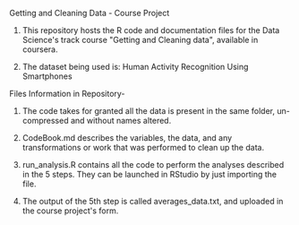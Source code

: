 Getting and Cleaning Data - Course Project

1. This repository hosts the R code and documentation files for the Data Science's track course "Getting and Cleaning data", available in coursera.

2. The dataset being used is: Human Activity Recognition Using Smartphones

Files Information in Repository-

1. The code takes for granted all the data is present in the same folder, un-compressed and without names altered.

2. CodeBook.md describes the variables, the data, and any transformations or work that was performed to clean up the data.

3. run_analysis.R contains all the code to perform the analyses described in the 5 steps. They can be launched in RStudio by just importing the file.

4. The output of the 5th step is called averages_data.txt, and uploaded in the course project's form.
